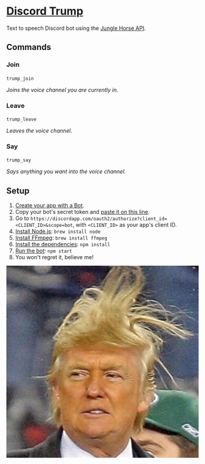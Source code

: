 # [Discord Trump](https://discordapp.com/oauth2/authorize?client_id=484622857041608705&scope=bot)
Text to speech Discord bot using the [Jungle Horse API](http://jungle.horse).

## Commands
### Join
`trump_join`

*Joins the voice channel you are currently in.*

### Leave
`trump_leave`

*Leaves the voice channel.*

### Say
`trump_say`

*Says anything you want into the voice channel.*

## Setup
1. [Create your app with a Bot](https://discordapp.com/developers/applications/me).
2. Copy your bot's secret token and [paste it on this line](https://github.com/MysteryPancake/Discord-Trump/blob/master/trump.js#L8).
3. Go to `https://discordapp.com/oauth2/authorize?client_id=<CLIENT_ID>&scope=bot`, with `<CLIENT_ID>` as your app's client ID.
4. [Install Node.js](https://nodejs.org/en/download): `brew install node`
5. [Install FFmpeg](https://www.ffmpeg.org/download.html): `brew install ffmpeg`
6. [Install the dependencies](https://github.com/MysteryPancake/Discord-Trump/blob/master/package.json#L37-L40): `npm install`
7. [Run the bot](https://github.com/MysteryPancake/Discord-Trump/blob/master/trump.js): `npm start`
8. You won't regret it, believe me!

![Icon](trump.jpg?raw=true)
